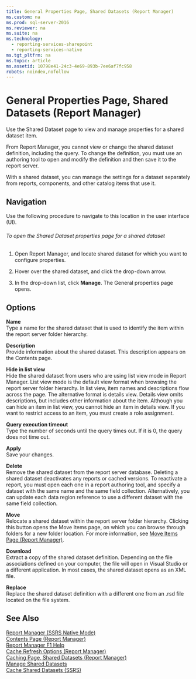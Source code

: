 ```yaml
---
title: General Properties Page, Shared Datasets (Report Manager)
ms.custom: na
ms.prod: sql-server-2016
ms.reviewer: na
ms.suite: na
ms.technology: 
  - reporting-services-sharepoint
  - reporting-services-native
ms.tgt_pltfrm: na
ms.topic: article
ms.assetid: 10798e41-24c3-4e69-893b-7ee6af7fc958
robots: noindex,nofollow
---
```

# General Properties Page, Shared Datasets (Report Manager)
  Use the Shared Dataset page to view and manage properties for a shared dataset item.  
  
 From Report Manager, you cannot view or change the shared dataset definition, including the query. To change the definition, you must use an authoring tool to open and modify the definition and then save it to the report server.  
  
 With a shared dataset, you can manage the settings for a dataset separately from reports, components, and other catalog items that use it.  
  
## Navigation  
 Use the following procedure to navigate to this location in the user interface \(UI\).  
  
###### To open the Shared Dataset properties page for a shared dataset  
  
1.  Open Report Manager, and locate shared dataset for which you want to configure properties.  
  
2.  Hover over the shared dataset, and click the drop\-down arrow.  
  
3.  In the drop\-down list, click **Manage**. The General properties page opens.  
  
## Options  
 **Name**  
 Type a name for the shared dataset that is used to identify the item within the report server folder hierarchy.  
  
 **Description**  
 Provide information about the shared dataset. This description appears on the Contents page.  
  
 **Hide in list view**  
 Hide the shared dataset from users who are using list view mode in Report Manager. List view mode is the default view format when browsing the report server folder hierarchy. In list view, item names and descriptions flow across the page. The alternative format is details view. Details view omits descriptions, but includes other information about the item. Although you can hide an item in list view, you cannot hide an item in details view. If you want to restrict access to an item, you must create a role assignment.  
  
 **Query execution timeout**  
 Type the number of seconds until the query times out. If it is 0, the query does not time out.  
  
 **Apply**  
 Save your changes.  
  
 **Delete**  
 Remove the shared dataset from the report server database. Deleting a shared dataset deactivates any reports or cached versions. To reactivate a report, you must open each one in a report authoring tool, and specify a dataset with the same name and the same field collection. Alternatively, you can update each data region reference to use a different dataset with the same field collection.  
  
 **Move**  
 Relocate a shared dataset within the report server folder hierarchy. Clicking this button opens the Move Items page, on which you can browse through folders for a new folder location. For more information, see [Move Items Page &#40;Report Manager&#41;](../Topic/Move%20Items%20Page%20\(Report%20Manager\).md).  
  
 **Download**  
 Extract a copy of the shared dataset definition. Depending on the file associations defined on your computer, the file will open in Visual Studio or a different application. In most cases, the shared dataset opens as an XML file.  
  
 **Replace**  
 Replace the shared dataset definition with a different one from an .rsd file located on the file system.  
  
## See Also  
 [Report Manager  &#40;SSRS Native Mode&#41;](../Topic/Report%20Manager%20%20\(SSRS%20Native%20Mode\).md)   
 [Contents Page &#40;Report Manager&#41;](../Topic/Contents%20Page%20\(Report%20Manager\).md)   
 [Report Manager F1 Help](../../Topics\TopicNameNotContainA/Report-Manager-F1-Help.md)   
 [Cache Refresh Options &#40;Report Manager&#41;](../Topic/Cache%20Refresh%20Options%20\(Report%20Manager\).md)   
 [Caching Page, Shared Datasets &#40;Report Manager&#41;](../Topic/Caching%20Page,%20Shared%20Datasets%20\(Report%20Manager\).md)   
 [Manage Shared Datasets](../../Topics\TopicNameNotContainA/Manage-Shared-Datasets.md)   
 [Cache Shared Datasets &#40;SSRS&#41;](../Topic/Cache%20Shared%20Datasets%20\(SSRS\).md)  
  
  